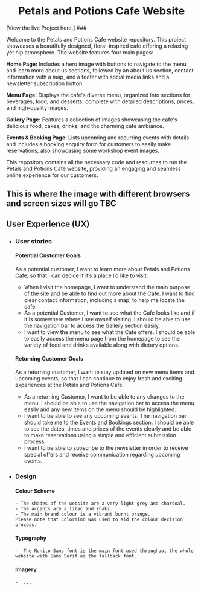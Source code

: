 <h1 align="center">Petals and Potions Cafe Website</h1>

[View the live Project here.] ###

Welcome to the Petals and Potions Cafe website repository. This project showcases a beautifully designed, floral-inspired cafe offering a relaxing yet hip atmosphere. The website features four main pages:

<strong>Home Page:</strong> 
Includes a hero image with buttons to navigate to the menu and learn more about us sections, followed by an about us section, contact information with a map, and a footer with social media links and a newsletter subscription button.

<strong>Menu Page:</strong>
Displays the cafe's diverse menu, organized into sections for beverages, food, and desserts, complete with detailed descriptions, prices, and high-quality images.

<strong>Gallery Page:</strong>
Features a collection of images showcasing the cafe's delicious food, cakes, drinks, and the charming cafe ambiance.

<strong>Events & Booking Page: </strong>
Lists upcoming and recurring events with details and includes a booking enquiry form for customers to easily make reservations, also showcasing some workshop event images.

This repository contains all the necessary code and resources to run the Petals and Potions Cafe website, providing an engaging and seamless online experience for our customers.

<h2>This is where the image with different browsers and screen sizes will go TBC</h2>

## User Experience (UX)

-   ### User stories

     #### Potential Customer Goals
    As a potential customer, I want to learn more about Petals and Potions Cafe, so that I can decide if it’s a place I’d like to visit.

    - When I visit the homepage, I want to understand the main purpose of the site and be able to find out more about the Cafe. I want to find clear contact information, including a map, to help me locate the cafe.
    - As a potential Customer, I want to see what the Cafe looks like and if it is somewhere where I see myself visiting. I should be able to use the navigation bar to access the Gallery section easily. 
    - I want to view the menu to see what the Cafe offers. I should be able to easily access the menu page from the homepage to see the variety of food and drinks available along with dietary options.

     #### Returning Customer Goals
    As a returning customer, I want to stay updated on new menu items and upcoming events, so that I can continue to enjoy fresh and exciting experiences at the Petals and Potions Cafe.

    - As a returning Customer, I want to be able to any changes to the menu. I should be able to use the navigation bar to access the menu easily and any new items on the menu should be highlighted. 
    - I want to be able to see any upcoming events. The navigation bar should take me to the Events and Bookings section. I should be able to see the dates, times and prices of the events clearly and be able to make reservations using a simple and efficient submission process.
    - I want to be able to subscribe to the newsletter in order to receive special offers and receive communication regarding upcoming events. 

-   ### Design
     #### Colour Scheme
        - The shades of the website are a very light grey and charcoal. 
        - The accents are a lilac and khaki.
        - The main brand colour is a vibrant burnt orange. 
        Please note that Colormind was used to aid the colour decision process. 
     #### Typography
        -  The Nunito Sans font is the main font used throughout the whole website with Sans Serif as the fallback font.
     #### Imagery
        -  ...























